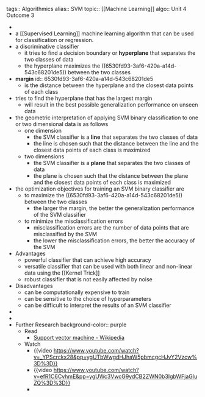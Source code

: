 tags:: Algorithmics
alias:: SVM
topic:: [[Machine Learning]]
algo:: Unit 4 Outcome 3

-
- a [[Supervised Learning]] machine learning algorithm that can be used for classification or regression.
- a discriminative classifier
	- it tries to find a decision boundary or **hyperplane** that separates the two classes of data
	- the hyperplane maximizes the ((6530fd93-3af6-420a-a14d-543c68201de5)) between the two classes
- **margin**
  id:: 6530fd93-3af6-420a-a14d-543c68201de5
	- is the distance between the hyperplane and the closest data points of each class
- tries to find the hyperplane that has the largest margin
	- will result in the best possible generalization performance on unseen data
- the geometric interpretation of applying SVM binary classification to one or two dimensional data is as follows
	- one dimension
		- the SVM classifier is a **line** that separates the two classes of data
		- the line is chosen such that the distance between the line and the closest data points of each class is maximized
	- two dimensions
		- the SVM classifier is a **plane** that separates the two classes of data
		- the plane is chosen such that the distance between the plane and the closest data points of each class is maximized
- the optimization objectives for training an SVM binary classifier are
	- to maximize the ((6530fd93-3af6-420a-a14d-543c68201de5)) between the two classes
		- the larger the margin, the better the generalization performance of the SVM classifier
	- to minimize the misclassification errors
		- misclassification errors are the number of data points that are misclassified by the SVM
		- the lower the misclassification errors, the better the accuracy of the SVM
- Advantages
	- powerful classifier that can achieve high accuracy
	- versatile classifier that can be used with both linear and non-linear data using the [[Kernel Trick]]
	- robust classifier that is not easily affected by noise
- Disadvantages
	- can be computationally expensive to train
	- can be sensitive to the choice of hyperparameters
	- can be difficult to interpret the results of an SVM classifier
-
-
- Further Research
  background-color:: purple
	- Read
		- [Support vector machine - Wikipedia](https://en.wikipedia.org/wiki/Support_vector_machine)
	- Watch
		- {{video https://www.youtube.com/watch?v=_YPScrckx28&pp=ygUTbWwgdHJhaW5pbmcgcHJvY2Vzcw%3D%3D}}
		- {{video https://www.youtube.com/watch?v=efR1C6CvhmE&pp=ygUWc3VwcG9ydCB2ZWN0b3IgbWFjaGluZQ%3D%3D}}
		-
